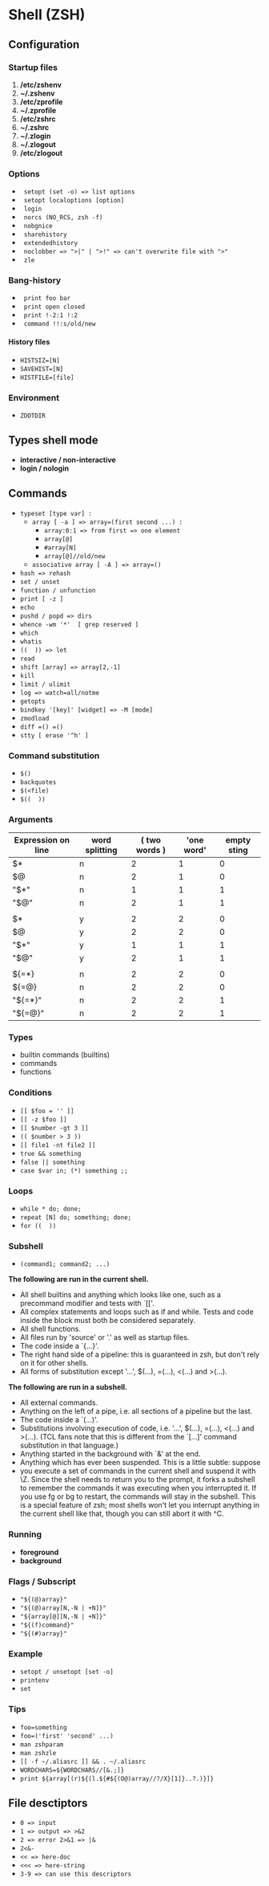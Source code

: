 # Shell (ZSH)

## Configuration
### Startup files
1. **/etc/zshenv**
2. **~/.zshenv**
3. **/etc/zprofile**
4. **~/.zprofile**
5. **/etc/zshrc**
6. **~/.zshrc**
7. **~/.zlogin**
8. **~/.zlogout**
9. **/etc/zlogout**

### Options
- ` setopt (set -o) => list options`
- ` setopt localoptions [option]`
- ` login`
- ` norcs (NO_RCS, zsh -f)`
- ` nobgnice`
- ` sharehistory`
- ` extendedhistory`
- ` noclobber => ">|" | ">!" => can't overwrite file with ">"`
- ` zle`

### Bang-history
- ` print foo bar`
- ` print open closed`
- ` print !-2:1 !:2`
- ` command !!:s/old/new`

#### History files
- `HISTSIZ=[N]`
- `SAVEHIST=[N]`
- `HISTFILE=[file]`

### Environment
- `ZDOTDIR`


## Types shell mode
- **interactive / non-interactive**
- **login / nologin**

## Commands
- `typeset [type var] :`
  - `array [ -a ] => array=(first second ...) :`
    - `array:0:1 => from first => one element`
    - `array[@]`
    - `#array[N]`
    - `array[@]//old/new`
  - `associative array [ -A ] => array=()`
- `hash => rehash`
- `set / unset`
- `function / unfunction`
- `print [ -z ]`
- `echo`
- `pushd / popd => dirs`
- `whence -wm '*'  [ grep reserved ]`
- `which`
- `whatis`
- `((  )) => let`
- `read`
- `shift [array] => array[2,-1]`
- `kill`
- `limit / ulimit`
- `log => watch=all/notme`
- `getopts`
- `bindkey '[key]' [widget] => -M [mode]`
- `zmodload`
- `diff =() =()`
- `stty [ erase '^h' ]`

### Command substitution
- `$()`
- `backquotes`
- `$(<file)`
- `$((  ))`

### Arguments

Expression on line | word splitting | ( two words ) | 'one word' | empty sting
---------|--------------|---------|------|------
$*       |      n       |     2   |  1   |  0
$@       |      n       |     2   |  1   |  0
"$*"     |      n       |     1   |  1   |  1
"$@"     |      n       |     2   |  1   |  1
         |              |         |      |     
$*       |      y       |     2   |  2   |  0
$@       |      y       |     2   |  2   |  0
"$*"     |      y       |     1   |  1   |  1
"$@"     |      y       |     2   |  1   |  1
         |              |         |      |     
${=*}    |      n       |     2   |  2   |  0
${=@}    |      n       |     2   |  2   |  0
"${=*}"  |      n       |     2   |  2   |  1
"${=@}"  |      n       |     2   |  2   |  1

### Types
- builtin commands (builtins)
- commands
- functions

### Conditions
- `[[ $foo = '' ]]`
- `[[ -z $foo ]]`
- `[[ $number -gt 3 ]]`
- `(( $number > 3 ))`
- `[[ file1 -nt file2 ]]`
- `true && something`
- `false || something`
- `case $var in; (*) something ;;`

### Loops
- `while * do; done;`
- `repeat [N] do; something; done;`
- `for ((  ))`

### Subshell
- `(command1; command2; ...)`

**The following are run in the current shell.**

   - All shell builtins and anything which looks like one, such as a precommand modifier and tests with `[['.
   - All complex statements and loops such as if and while. Tests and code inside the block must both be considered separately.
   - All shell functions.
   - All files run by 'source' or '.' as well as startup files.
   - The code inside a `{...}'.
   - The right hand side of a pipeline: this is guaranteed in zsh, but don't rely on it for other shells.
   - All forms of substitution except '...', $(...), =(...), <(...) and >(...). 

**The following are run in a subshell.**

   - All external commands.
   - Anything on the left of a pipe, i.e. all sections of a pipeline but the last.
   - The code inside a `(...)'.
   - Substitutions involving execution of code, i.e. '...', $(...), =(...), <(...) and >(...). (TCL fans note that this is different from the `[...]' command substitution in that language.)
   - Anything started in the background with `&' at the end.
   - Anything which has ever been suspended. This is a little subtle: suppose
   - you execute a set of commands in the current shell and suspend it with \Z. Since the shell needs to return you to the prompt, it forks a subshell to remember the commands it was executing when you interrupted it. If you use fg or bg to restart, the commands will stay in the subshell. This is a special feature of zsh; most shells won't let you interrupt anything in the current shell like that, though you can still abort it with ^C. 

### Running
- **foreground**
- **background**

### Flags / Subscript
- `"${(@)array}"`
- `"${(@)array[N,-N | +N]}"`
- `"${array[@][N,-N | +N]}"`
- `"${(f)command}"`
- `"${(#)array}"`
 
### Example
- `setopt / unsetopt [set -o]`
- `printenv`
- `set`

### Tips
- `foo=something`
- `foo=('first' 'second' ...)`
- `man zshparam`
- `man zshzle`
- `[[ -f ~/.aliasrc ]] && . ~/.aliasrc` 
- `WORDCHARS=${WORDCHARS//[&.;]}`
- `print ${array[(r)${(l.${#${(O@)array//?/X}[1]}..?.)}]}`

## File desctiptors
- `0 => input`
- `1 => output => >&2`
- `2 => error 2>&1 => |&`
- `2<&-`
- `<< => here-doc`
- `<<< => here-string`
- `3-9 => can use this descriptors`

